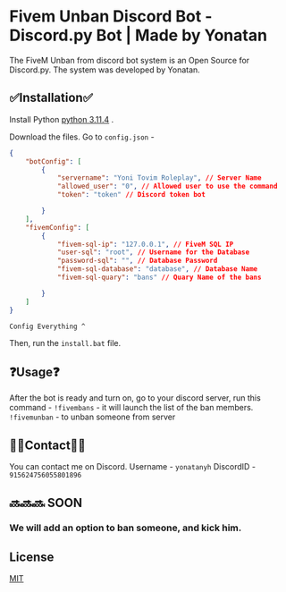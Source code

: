 # Fivem Unban Discord Bot - Discord.py Bot | Made by Yonatan

The FiveM Unban from discord bot system is an Open Source for Discord.py. The system was developed by Yonatan.

## ✅Installation✅

Install Python [python 3.11.4](https://www.python.org/ftp/python/3.11.4/python-3.11.4-amd64.exe) .

Download the files.
Go to `config.json` -
```json
{
    "botConfig": [
        {
            "servername": "Yoni Tovim Roleplay", // Server Name
            "allowed_user": "0", // Allowed user to use the command
            "token": "token" // Discord token bot

        }
    ],
    "fivemConfig": [
        {
            "fivem-sql-ip": "127.0.0.1", // FiveM SQL IP 
            "user-sql": "root", // Username for the Database
            "password-sql": "", // Database Password
            "fivem-sql-database": "database", // Database Name
            "fivem-sql-quary": "bans" // Quary Name of the bans

        }
    ]
}
```
`Config Everything ^`

Then, run the `install.bat` file.


## ❓Usage❓

After the bot is ready and turn on, go to your discord server, run this command -
`!fivembans` - it will launch the list of the ban members. 
`!fivemunban` - to unban someone from server


## 💁‍♂️Contact💁‍♂️

You can contact me on Discord. 
Username - `yonatanyh`
DiscordID - `915624756055801896`

## 🔜🔜🔜 SOON
### We will add an option to ban someone, and kick him.

## License

[MIT](https://github.com/Yonatandeveloper/Blacklist-System/blob/main/LICENSE)

